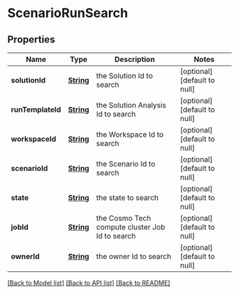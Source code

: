 # ScenarioRunSearch
## Properties

Name | Type | Description | Notes
------------ | ------------- | ------------- | -------------
**solutionId** | [**String**](string.md) | the Solution Id to search | [optional] [default to null]
**runTemplateId** | [**String**](string.md) | the Solution Analysis Id to search | [optional] [default to null]
**workspaceId** | [**String**](string.md) | the Workspace Id to search | [optional] [default to null]
**scenarioId** | [**String**](string.md) | the Scenario Id to search | [optional] [default to null]
**state** | [**String**](string.md) | the state to search | [optional] [default to null]
**jobId** | [**String**](string.md) | the Cosmo Tech compute cluster Job Id to search | [optional] [default to null]
**ownerId** | [**String**](string.md) | the owner Id to search | [optional] [default to null]

[[Back to Model list]](../README.md#documentation-for-models) [[Back to API list]](../README.md#documentation-for-api-endpoints) [[Back to README]](../README.md)

